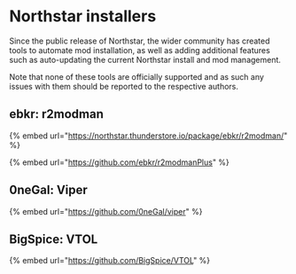 # Northstar installers

Since the public release of Northstar, the wider community has created tools to automate mod installation, as well as adding additional features such as auto-updating the current Northstar install and mod management.

Note that none of these tools are officially supported and as such any issues with them should be reported to the respective authors.

## **ebkr:** r2modman

{% embed url="https://northstar.thunderstore.io/package/ebkr/r2modman/" %}

{% embed url="https://github.com/ebkr/r2modmanPlus" %}

## **0neGal:** Viper

{% embed url="https://github.com/0neGal/viper" %}

## **BigSpice:** VTOL

{% embed url="https://github.com/BigSpice/VTOL" %}

